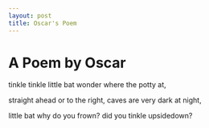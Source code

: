 ```yaml
---
layout: post
title: Oscar's Poem
---
```



# A Poem by Oscar

tinkle tinkle little bat
wonder where the potty at,

straight ahead or to the right,
caves are very dark at night,

little bat why do you frown?
    did you tinkle upsidedown?
